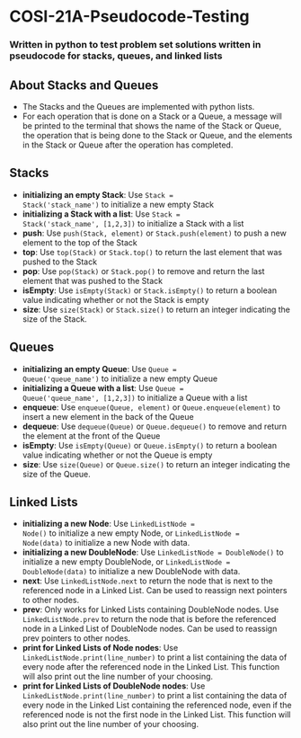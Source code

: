# COSI-21A-Pseudocode-Testing
### Written in python to test problem set solutions written in pseudocode for stacks, queues, and linked lists

## About Stacks and Queues

- The Stacks and the Queues are implemented with python lists.
- For each operation that is done on a Stack or a Queue, a message will be printed to the terminal that shows the name
of the Stack or Queue, the operation that is being done to the Stack or Queue, and the elements in the Stack or Queue after
the operation has completed.

## Stacks

* **initializing an empty Stack**: Use <code>Stack = Stack('stack_name')</code> to initialize a new empty Stack
* **initializing a Stack with a list**: Use <code>Stack = Stack('stack_name', [1,2,3])</code> to initialize a Stack with a list 
* **push**: Use <code>push(Stack, element)</code> or <code>Stack.push(element)</code> to push a new element to the top of the Stack
* **top**: Use <code>top(Stack)</code> or <code>Stack.top()</code> to return the last element that was pushed to the Stack
* **pop**: Use <code>pop(Stack)</code> or <code>Stack.pop()</code> to remove and return the last element that was pushed to the Stack
* **isEmpty**: Use <code>isEmpty(Stack)</code> or <code>Stack.isEmpty()</code> to return a boolean value indicating whether or not the Stack is empty
* **size**: Use <code>size(Stack)</code> or <code>Stack.size()</code> to return an integer indicating the size of the Stack.

## Queues

* **initializing an empty Queue**: Use <code>Queue = Queue('queue_name')</code> to initialize a new empty Queue
* **initializing a Queue with a list**: Use <code>Queue = Queue('queue_name', [1,2,3])</code> to initialize a Queue with a list 
* **enqueue**: Use <code>enqueue(Queue, element)</code> or <code>Queue.enqueue(element)</code> to insert a new element in the back of the Queue
* **dequeue**: Use <code>dequeue(Queue)</code> or <code>Queue.dequeue()</code> to remove and return the element at the front of the Queue
* **isEmpty**: Use <code>isEmpty(Queue)</code> or <code>Queue.isEmpty()</code> to return a boolean value indicating whether or not the Queue is empty
* **size**: Use <code>size(Queue)</code> or <code>Queue.size()</code> to return an integer indicating the size of the Queue.


## Linked Lists

* **initializing a new Node**: Use <code>LinkedListNode = Node()</code> to initialize a new empty Node, or <code>LinkedListNode = Node(data)</code> to initialize
a new Node with data.
* **initializing a new DoubleNode**: Use <code>LinkedListNode = DoubleNode()</code> to initialize a new empty DoubleNode, or <code>LinkedListNode = DoubleNode(data)</code>
to initialize a new DoubleNode with data.
* **next**: Use <code>LinkedListNode.next</code> to return the node that is next to the referenced node in a Linked List. Can be used to reassign next pointers
to other nodes.
* **prev**: Only works for Linked Lists containing DoubleNode nodes. Use <code>LinkedListNode.prev</code> to return the node that is before the referenced
node in a Linked List of DoubleNode nodes. Can be used to reassign prev pointers to other nodes.
* **print for Linked Lists of Node nodes**: Use <code>LinkedListNode.print(line_number)</code> to print a list containing the data of every node after the referenced node in
the Linked List. This function will also print out the line number of your choosing.
* **print for Linked Lists of DoubleNode nodes**: Use <code>LinkedListNode.print(line_number)</code> to print a list containing the data of every node in the Linked List containing the referenced node, even if the referenced node is not the first node in the Linked List. This function will also print out the line number of your choosing.
